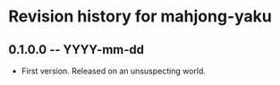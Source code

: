 # Revision history for mahjong-yaku

## 0.1.0.0 -- YYYY-mm-dd

- First version. Released on an unsuspecting world.
